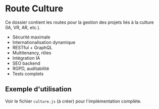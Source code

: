 # Route Culture

Ce dossier contient les routes pour la gestion des projets liés à la culture (IA, VR, AR, etc.).

- Sécurité maximale
- Internationalisation dynamique
- RESTful + GraphQL
- Multitenancy, rôles
- Intégration IA
- SEO backend
- RGPD, auditabilité
- Tests complets

## Exemple d'utilisation
Voir le fichier `culture.js` (à créer) pour l'implémentation complète.
